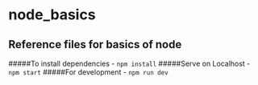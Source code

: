 # node_basics
## Reference files for basics of node

#####To install dependencies - `npm install`
#####Serve on Localhost - `npm start`
#####For development - `npm run dev`
